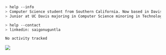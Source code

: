 ````bash
> help --info
> Computer Science student from Southern California. Now based in Davis, CA.
> Junior at UC Davis majoring in Computer Science minoring in Technology Management.
````

````bash
> help --contact
> linkedin: saigonuguntla
````

<!--START_SECTION:waka-->

```txt
No activity tracked
```

<!--END_SECTION:waka-->

![](https://komarev.com/ghpvc/?username=saigonu&color=6A8AFF)